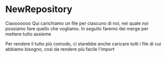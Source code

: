 # NewRepository

Ciaooooooo
Qui carichiamo un file per ciascuno di noi, nei quale noi possiamo fare quello che vogliamo. In seguito faremo dei merge per mettere tutto assieme

Per rendere il tutto più comodo, ci starebbe anche caricare tutti i file di cui abbiamo bisogno, così da rendere più facile l'import
